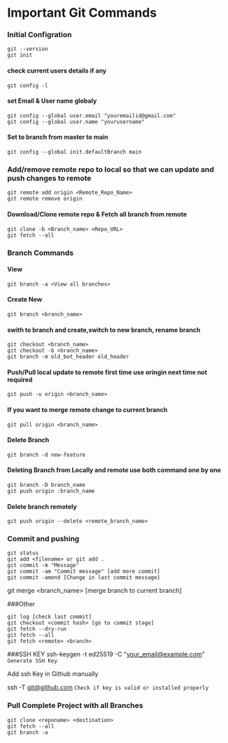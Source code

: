 # Important Git Commands

### Initial Configration

```
git --version
git init
``` 
#### check current users details if any
```
git config -l
``` 
#### set Email & User name globaly
```
git config --global user.email "youremailid@gmail.com" 
git config --global user.name "yourusername"
``` 
#### Set to branch from master to main
```
git config --global init.defaultBranch main
```
### Add/remove remote repo to local so that we can update and push changes to remote
```
git remote add origin <Remote_Repo_Name>
git remote remove origin
```
#### Download/Clone remote repo & Fetch all branch from remote
```
git clone -b <Branch_name> <Repo_URL>
git fetch --all
```
### Branch Commands
#### View
```
git branch -a <View all branches>
```
#### Create New
```
git branch <branch_name>
```
#### swith to branch and create,switch to new branch, rename branch
```
git checkout <branch_name>
git checkout -b <branch_name>
git branch -m old_bot_header old_header
```
#### Push/Pull local update to remote first time use oringin next time not required
```
git push -u origin <branch_name>
```
#### If you want to merge remote change to current branch
```
git pull origin <branch_name> 
```
#### Delete Branch
```
git branch -d new-feature 
```

#### Deleting Branch from Locally and remote use both command one by one
```
git branch -D branch_name
git push origin :branch_name
```
#### Delete branch remotely
```
git push origin --delete <remote_branch_name>
```

### Commit and pushing 
```
git status
git add <filename> or git add . 
git commit -m "Message" 
git commit -am "Commit message" [add more commit]
git commit -amend [Change in last commit message]
```
git merge <branch_name> [merge branch to current branch]

###Other
```
git log [check last commit]
git checkout <commit hash> [go to commit stage]
git fetch --dry-run
git fetch --all
git fetch <remote> <branch>
```

###SSH KEY
ssh-keygen -t ed25519 -C "your_email@example.com"  `Generate SSH Key` <br>

Add ssh Key in Github manually 

ssh -T git@github.com `Check if key is valid or installed properly`


### Pull Complete Project with all Branches
```
git clone <reponame> <destination>
git fetch --all
git branch -a
```
